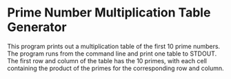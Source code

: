 # Prime Number Multiplication Table Generator
This program prints out a multiplication table of the first 10 prime numbers.
The program runs from the command line and print one table to STDOUT.
The first row and column of the table has the 10 primes, with each cell containing the product of the primes for the corresponding row and column.
